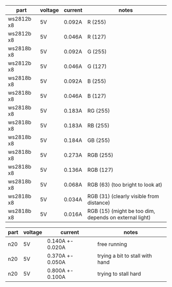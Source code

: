 part | voltage | current | notes
-- | -- | -- | -- 
ws2812b x8 | 5V | 0.092A | R (255)
ws2812b x8 | 5V | 0.046A | R (127)
ws2818b x8 | 5V | 0.092A | G (255)
ws2812b x8 | 5V | 0.046A | G (127)
ws2818b x8 | 5V | 0.092A | B (255)
ws2818b x8 | 5V | 0.046A | B (127)
ws2818b x8 | 5V | 0.183A | RG (255)
ws2818b x8 | 5V | 0.183A | RB (255)
ws2818b x8 | 5V | 0.184A | GB (255)
ws2818b x8 | 5V | 0.273A | RGB (255)
ws2818b x8 | 5V | 0.136A | RGB (127)
ws2818b x8 | 5V | 0.068A | RGB (63) (too bright to look at)
ws2818b x8 | 5V | 0.034A | RGB (31) (clearly visible from distance)
ws2818b x8 | 5V | 0.016A | RGB (15) (might be too dim, depends on external light)

part | voltage | current | notes
-- | -- | -- | -- 
n20 | 5V | 0.140A +- 0.020A | free running
n20 | 5V | 0.370A +- 0.050A | trying a bit to stall with hand
n20 | 5V | 0.800A +- 0.100A | trying to stall hard
